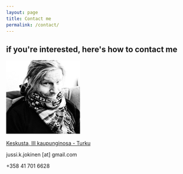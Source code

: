 ```yaml
---
layout: page
title: Contact me
permalink: /contact/
---
```


## if you're interested, here's how to contact me

![Jussi Jokinen](/assets/images/mugshot.jpeg "Jussi Jokinen")

[Keskusta, III kaupunginosa - Turku](https://www.google.fi/maps/place/Kaskenkatu,+20700+Turku/@60.445078,22.2727605,18.17z/data=!4m5!3m4!1s0x468c76e32394950f:0x22afe51ae3834a6e!8m2!3d60.4450416!4d22.2747052?shorturl=1)

jussi.k.jokinen [at] gmail.com

+358 41 701 6628